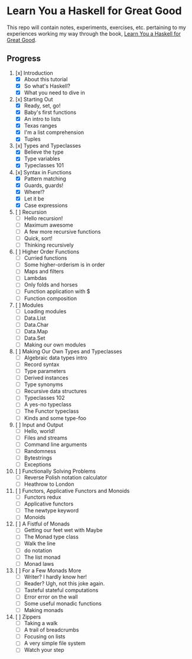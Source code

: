 # Learn You a Haskell for Great Good

This repo will contain notes, experiments, exercises, etc. pertaining to my experiences working my way through the book, [Learn You a Haskell for Great Good](http://learnyouahaskell.com).

## Progress

1.  [x] Introduction
    -   [x] About this tutorial
    -   [x] So what's Haskell?
    -   [x] What you need to dive in
2.  [x] Starting Out
    -   [x] Ready, set, go!
    -   [x] Baby's first functions
    -   [x] An intro to lists
    -   [x] Texas ranges
    -   [x] I'm a list comprehension
    -   [x] Tuples
3.  [x] Types and Typeclasses
    -   [x] Believe the type
    -   [x] Type variables
    -   [x] Typeclasses 101
4.  [x] Syntax in Functions
    -   [x] Pattern matching
    -   [x] Guards, guards!
    -   [x] Where!?
    -   [x] Let it be
    -   [x] Case expressions
5.  [ ] Recursion
    -   [ ] Hello recursion!
    -   [ ] Maximum awesome
    -   [ ] A few more recursive functions
    -   [ ] Quick, sort!
    -   [ ] Thinking recursively
6.  [ ] Higher Order Functions
    -   [ ] Curried functions
    -   [ ] Some higher-orderism is in order
    -   [ ] Maps and filters
    -   [ ] Lambdas
    -   [ ] Only folds and horses
    -   [ ] Function application with $
    -   [ ] Function composition
7.  [ ] Modules
    -   [ ] Loading modules
    -   [ ] Data.List
    -   [ ] Data.Char
    -   [ ] Data.Map
    -   [ ] Data.Set
    -   [ ] Making our own modules
8.  [ ] Making Our Own Types and Typeclasses
    -   [ ] Algebraic data types intro
    -   [ ] Record syntax
    -   [ ] Type parameters
    -   [ ] Derived instances
    -   [ ] Type synonyms
    -   [ ] Recursive data structures
    -   [ ] Typeclasses 102
    -   [ ] A yes-no typeclass
    -   [ ] The Functor typeclass
    -   [ ] Kinds and some type-foo
9.  [ ] Input and Output
    -   [ ] Hello, world!
    -   [ ] Files and streams
    -   [ ] Command line arguments
    -   [ ] Randomness
    -   [ ] Bytestrings
    -   [ ] Exceptions
10. [ ] Functionally Solving Problems
    -   [ ] Reverse Polish notation calculator
    -   [ ] Heathrow to London
11. [ ] Functors, Applicative Functors and Monoids
    -   [ ] Functors redux
    -   [ ] Applicative functors
    -   [ ] The newtype keyword
    -   [ ] Monoids
12. [ ] A Fistful of Monads
    -   [ ] Getting our feet wet with Maybe
    -   [ ] The Monad type class
    -   [ ] Walk the line
    -   [ ] do notation
    -   [ ] The list monad
    -   [ ] Monad laws
13. [ ] For a Few Monads More
    -   [ ] Writer? I hardly know her!
    -   [ ] Reader? Ugh, not this joke again.
    -   [ ] Tasteful stateful computations
    -   [ ] Error error on the wall
    -   [ ] Some useful monadic functions
    -   [ ] Making monads
14. [ ] Zippers
    -   [ ] Taking a walk
    -   [ ] A trail of breadcrumbs
    -   [ ] Focusing on lists
    -   [ ] A very simple file system
    -   [ ] Watch your step
